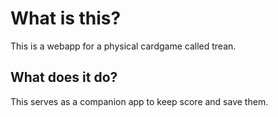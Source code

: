 # What is this?
This is a webapp for a physical cardgame called trean.
## What does it do?
This serves as a companion app to keep score and save them.
